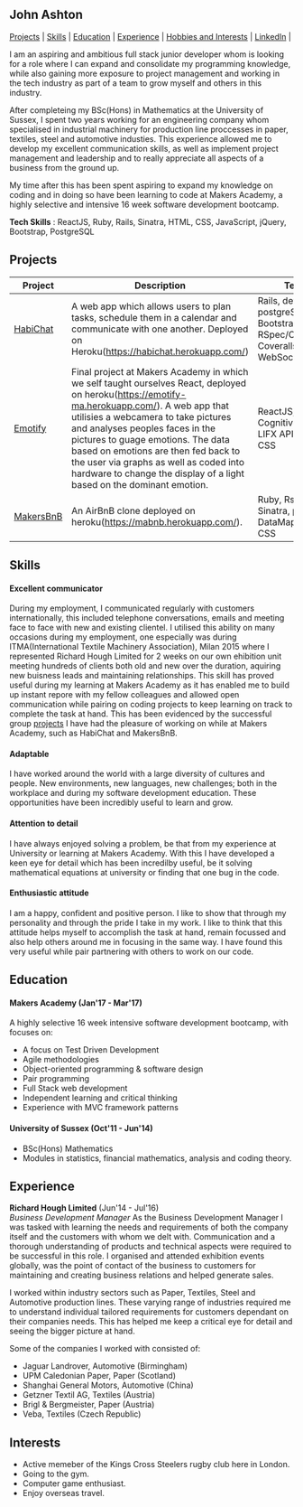 ## John Ashton

[Projects](#projects) | [Skills](#skills) | [Education](#education) | [Experience](#experience) | [Hobbies and Interests](#interests) | [LinkedIn](https://uk.linkedin.com/in/john-ashton-890654106) |

I am an aspiring and ambitious full stack junior developer whom is looking for a role where I can expand and consolidate my programming knowledge, while also gaining more exposure to project management and working in the tech industry as part of a team to grow myself and others in this industry.

After completeing my BSc(Hons) in Mathematics at the University of Sussex, I spent two years working for an engineering company whom specialised in industrial machinery for production line proccesses in paper, textiles, steel and automotive industies. This experience allowed me to develop my excellent communication skills, as well as implement project management and leadership and to really appreciate all aspects of a business from the ground up.

My time after this has been spent aspiring to expand my knowledge on coding and in doing so have been learning to code at Makers Academy, a highly selective and intensive 16 week software development bootcamp.

**Tech Skills** : ReactJS, Ruby, Rails, Sinatra, HTML, CSS, JavaScript, jQuery, Bootstrap, PostgreSQL

## Projects

| Project   | Description | Technologies |
|---        |---         |---           |
| [HabiChat](https://github.com/Johnhalk/HabiChat) | A web app which allows users to plan tasks, schedule them in a calendar and communicate with one another. Deployed on Heroku(https://habichat.herokuapp.com/) | Rails, devise, ERB, postgreSQL, HTML/CSS, Bootstrap, JQuery, RSpec/Capybara, Coveralls, WebSockets(ActionCable) |
|[Emotify](https://github.com/Johnhalk/emotify)| Final project at Makers Academy in which we self taught ourselves React, deployed on heroku(https://emotify-ma.herokuapp.com/).  A web app that utilisies a webcamera to take pictures and analyses peoples faces in the pictures to guage emotions.  The data based on emotions are then fed back to the user via graphs as well as coded into hardware to change the display of a light based on the dominant emotion. | ReactJS, Microsoft Cognitivie Services API, LIFX API, Jest, Enzyme, CSS|
| [MakersBnB](https://github.com/Johnhalk/MakersBnB) | An AirBnB clone deployed on heroku(https://mabnb.herokuapp.com/). | Ruby, Rspec/Capybara, Sinatra, postgres /w DataMapper, Bootstrap, CSS |

## Skills

#### Excellent communicator

During my employment, I communicated regularly with customers internationally, this included telephone conversations, emails and meeting face to face with new and existing clientel.  I utilised this ability on many occasions during my employment, one especially was during ITMA(International Textile Machinery Association), Milan 2015 where I represented Richard Hough Limited for 2 weeks on our own ehibition unit meeting hundreds of clients both old and new over the duration, aquiring new buisness leads and maintaining relationships.  This skill has proved useful during my learning at Makers Academy as it has enabled me to build up instant repore with my fellow colleagues and allowed open communication while pairing on coding projects to keep learning on track to complete the task at hand. This has been evidenced by the successful group [projects](#projects) I have had the pleasure of working on while at Makers Academy, such as HabiChat and MakersBnB.

#### Adaptable

I have worked around the world with a large diversity of cultures and people.  New environments, new languages, new challenges; both in the workplace and during my software development education.  These opportunities have been incredibly useful to learn and grow.

#### Attention to detail

I have always enjoyed solving a problem, be that from my experience at University or learning at Makers Academy. With this I have developed a keen eye for detail which has been incredilby useful, be it solving mathematical equations at university or finding that one bug in the code.

#### Enthusiastic attitude

I am a happy, confident and positive person.  I like to show that through my personality and through the pride I take in my work.  I like to think that this attitude helps myself to accomplish the task at hand, remain focussed and also help others around me in focusing in the same way.  I have found this very useful while pair partnering with others to work on our code.

## Education

#### Makers Academy (Jan'17 - Mar'17)

A highly selective 16 week intensive software development bootcamp, with focuses on:

- A focus on Test Driven Development
- Agile methodologies
- Object-oriented programming & software design
- Pair programming
- Full Stack web development
- Independent learning and critical thinking
- Experience with MVC framework patterns

#### University of Sussex (Oct'11 - Jun'14)

- BSc(Hons) Mathematics
- Modules in statistics, financial mathematics, analysis and coding theory.


## Experience

**Richard Hough Limited** (Jun'14 - Jul'16)    
*Business Development Manager*
As the Business Development Manager I was tasked with learning the needs and requirements of both the company itself and the customers with whom we delt with.  Communication and a thorough understanding of products and technical aspects were required to be successful in this role. I organised and attended exhibition events globally, was the point of contact of the business to customers for maintaining and creating business relations and helped generate sales.

I worked within industry sectors such as Paper, Textiles, Steel and Automotive production lines.  These varying range of industries required me to understand individual tailored requirements for customers dependant on their companies needs.  This has helped me keep a critical eye for detail and seeing the bigger picture at hand.

Some of the companies I worked with consisted of:

- Jaguar Landrover, Automotive (Birmingham)
- UPM Caledonian Paper, Paper (Scotland)
- Shanghai General Motors, Automotive (China)
- Getzner Textil AG, Textiles (Austria)
- Brigl & Bergmeister, Paper (Austria)
- Veba, Textiles (Czech Republic)

## Interests

- Active memeber of the Kings Cross Steelers rugby club here in London.
- Going to the gym.
- Computer game enthusiast.
- Enjoy overseas travel.
